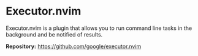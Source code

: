 # Executor.nvim

Executor.nvim is a plugin that allows you to run command line tasks in the background and be notified of results.

**Repository:** <https://github.com/google/executor.nvim>

<!-- vim: set ft=markdown: -->